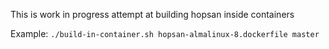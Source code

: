 This is work in progress attempt at building hopsan inside containers

Example: ```./build-in-container.sh hopsan-almalinux-8.dockerfile master```
